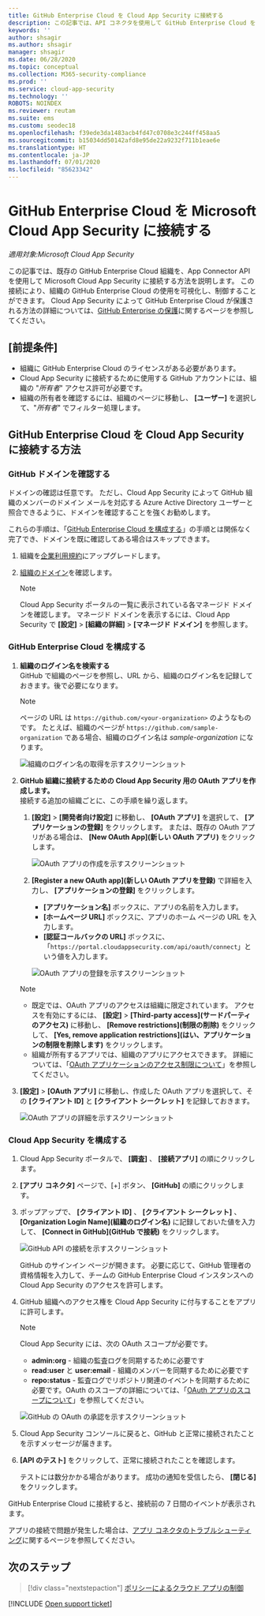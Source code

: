 ```yaml
---
title: GitHub Enterprise Cloud を Cloud App Security に接続する
description: この記事では、API コネクタを使用して GitHub Enterprise Cloud を Cloud App Security に接続し、使用状況を表示および制御する方法について説明します。
keywords: ''
author: shsagir
ms.author: shsagir
manager: shsagir
ms.date: 06/28/2020
ms.topic: conceptual
ms.collection: M365-security-compliance
ms.prod: ''
ms.service: cloud-app-security
ms.technology: ''
ROBOTS: NOINDEX
ms.reviewer: reutam
ms.suite: ems
ms.custom: seodec18
ms.openlocfilehash: f39ede3da1483acb4fd47c0708e3c244ff458aa5
ms.sourcegitcommit: b15034dd50142afd8e95de22a9232f711b1eae6e
ms.translationtype: HT
ms.contentlocale: ja-JP
ms.lasthandoff: 07/01/2020
ms.locfileid: "85623342"
---
```

# <a name="connect-github-enterprise-cloud-to-microsoft-cloud-app-security"></a>GitHub Enterprise Cloud を Microsoft Cloud App Security に接続する

*適用対象:Microsoft Cloud App Security*

この記事では、既存の GitHub Enterprise Cloud 組織を、App Connector API を使用して Microsoft Cloud App Security に接続する方法を説明します。 この接続により、組織の GitHub Enterprise Cloud の使用を可視化し、制御することができます。 Cloud App Security によって GitHub Enterprise Cloud が保護される方法の詳細については、[GitHub Enterprise の保護](protect-github.md)に関するページを参照してください。

## <a name="prerequisites"></a>[前提条件]

- 組織に GitHub Enterprise Cloud のライセンスがある必要があります。
- Cloud App Security に接続するために使用する GitHub アカウントには、組織の "*所有者*" アクセス許可が必要です。
- 組織の所有者を確認するには、組織のページに移動し、 **[ユーザー]** を選択して、"*所有者*" でフィルター処理します。

## <a name="how-to-connect-github-enterprise-cloud-to-cloud-app-security"></a>GitHub Enterprise Cloud を Cloud App Security に接続する方法

### <a name="verify-your-github-domains"></a>GitHub ドメインを確認する

ドメインの確認は任意です。 ただし、Cloud App Security によって GitHub 組織のメンバーのドメイン メールを対応する Azure Active Directory ユーザーと照合できるように、ドメインを確認することを強くお勧めします。

これらの手順は、「[GitHub Enterprise Cloud を構成する](#configure-github-enterprise-cloud)」の手順とは関係なく完了でき、ドメインを既に確認してある場合はスキップできます。

1. 組織を[企業利用規約](https://help.github.com/en/github/setting-up-and-managing-organizations-and-teams/upgrading-to-the-corporate-terms-of-service)にアップグレードします。
1. [組織のドメイン](https://help.github.com/en/github/setting-up-and-managing-organizations-and-teams/verifying-your-organizations-domain)を確認します。

    > [!NOTE]
    > Cloud App Security ポータルの一覧に表示されている各マネージド ドメインを確認します。 マネージド ドメインを表示するには、Cloud App Security で **[設定]**  >  **[組織の詳細]**  >  **[マネージド ドメイン]** を参照します。

### <a name="configure-github-enterprise-cloud"></a>GitHub Enterprise Cloud を構成する

1. **組織のログイン名を検索する**  
GitHub で組織のページを参照し、URL から、組織のログイン名を記録しておきます。後で必要になります。

    > [!NOTE]
    > ページの URL は `https://github.com/<your-organization>` のようなものです。 たとえば、組織のページが `https://github.com/sample-organization` である場合、組織のログイン名は *sample-organization* になります。

    ![組織のログイン名の取得を示すスクリーンショット](media/connect-github-org-login-name.png)

1. **GitHub 組織に接続するための Cloud App Security 用の OAuth アプリを作成します。**  
接続する追加の組織ごとに、この手順を繰り返します。

    1. **[設定]**  >  **[開発者向け設定]** に移動し、 **[OAuth アプリ]** を選択して、 **[アプリケーションの登録]** をクリックします。 または、既存の OAuth アプリがある場合は、 **[New OAuth App]\(新しい OAuth アプリ\)** をクリックします。

        ![OAuth アプリの作成を示すスクリーンショット](media/connect-github-create-oauth-app.png)

    1. **[Register a new OAuth app]\(新しい OAuth アプリを登録\)** で詳細を入力し、 **[アプリケーションの登録]** をクリックします。
        - **[アプリケーション名]** ボックスに、アプリの名前を入力します。
        - **[ホームページ URL]** ボックスに、アプリのホーム ページの URL を入力します。
        - **[認証コールバックの URL]** ボックスに、「`https://portal.cloudappsecurity.com/api/oauth/connect`」という値を入力します。

        ![OAuth アプリの登録を示すスクリーンショット](media/connect-github-register-oauth-app.png)

    > [!NOTE]
    >
    > - 既定では、OAuth アプリのアクセスは組織に限定されています。 アクセスを有効にするには、 **[設定]**  >  **[Third-party access]\(サードパーティのアクセス\)** に移動し、 **[Remove restrictions]\(制限の削除\)** をクリックして、 **[Yes, remove application restrictions]\(はい、アプリケーションの制限を削除します\)** をクリックします。
    > - 組織が所有するアプリでは、組織のアプリにアクセスできます。 詳細については、「[OAuth アプリケーションのアクセス制限について](https://help.github.com/en/github/setting-up-and-managing-organizations-and-teams/about-oauth-app-access-restrictions)」を参照してください。

1. **[設定]**  >  **[OAuth アプリ]** に移動し、作成した OAuth アプリを選択して、その **[クライアント ID]** と **[クライアント シークレット]** を記録しておきます。

    ![OAuth アプリの詳細を示すスクリーンショット](media/connect-github-oauth-app-details.png)

### <a name="configure-cloud-app-security"></a>Cloud App Security を構成する

1. Cloud App Security ポータルで、 **[調査]** 、 **[接続アプリ]** の順にクリックします。

1. **[アプリ コネクタ]** ページで、[+] ボタン、 **[GitHub]** の順にクリックします。

1. ポップアップで、 **[クライアント ID]** 、 **[クライアント シークレット]** 、 **[Organization Login Name]\(組織のログイン名\)** に記録しておいた値を入力して、 **[Connect in GitHub]\(GitHub で接続\)** をクリックします。

    ![GitHub API の接続を示すスクリーンショット](media/connect-github-connect-app.png)

    GitHub のサインイン ページが開きます。 必要に応じて、GitHub 管理者の資格情報を入力して、チームの GitHub Enterprise Cloud インスタンスへの Cloud App Security のアクセスを許可します。

1. GitHub 組織へのアクセス権を Cloud App Security に付与することをアプリに許可します。

    > [!NOTE]
    > Cloud App Security には、次の OAuth スコープが必要です。
    >
    > - **admin:org** - 組織の監査ログを同期するために必要です
    > - **read:user** と **user:email** - 組織のメンバーを同期するために必要です
    > - **repo:status** - 監査ログでリポジトリ関連のイベントを同期するために必要です。OAuth のスコープの詳細については、「[OAuth アプリのスコープについて](https://developer.github.com/apps/building-oauth-apps/understanding-scopes-for-oauth-apps/)」を参照してください。

    ![GitHub の OAuth の承認を示すスクリーンショット](media/connect-github-authorize-app.png)

1. Cloud App Security コンソールに戻ると、GitHub と正常に接続されたことを示すメッセージが届きます。

1. **[API のテスト]** をクリックして、正常に接続されたことを確認します。

    テストには数分かかる場合があります。 成功の通知を受信したら、 **[閉じる]** をクリックします。

GitHub Enterprise Cloud に接続すると、接続前の 7 日間のイベントが表示されます。

アプリの接続で問題が発生した場合は、[アプリ コネクタのトラブルシューティング](troubleshooting-api-connectors-using-error-messages.md)に関するページを参照してください。

## <a name="next-steps"></a>次のステップ

> [!div class="nextstepaction"]
> [ポリシーによるクラウド アプリの制御](control-cloud-apps-with-policies.md)

[!INCLUDE [Open support ticket](includes/support.md)]
